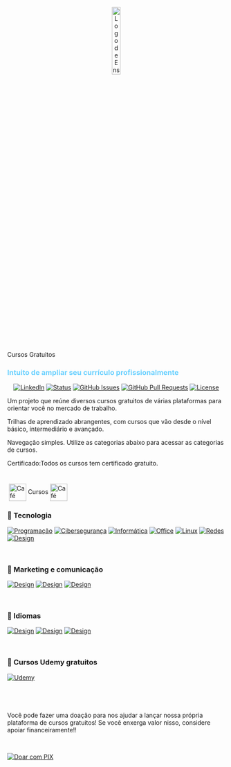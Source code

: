 <p align="center">
 <img src="https://maiscursosgratis.com.br/assets/img/logo.svg" alt="Logo de Ensino" width="20%"></a>
</p>
<div>
<span>Cursos Gratuitos</span><h3 style="color: #6bd1ff">Intuito de ampliar seu currículo profissionalmente</h3></div>
<div align="center">

  [![LinkedIn](https://img.shields.io/badge/LinkedIn-Connect-blue.svg?style=social&logo=linkedin)](https://www.linkedin.com/in/francisco-taylon-da-silva-534886250/)
  [![Status](https://img.shields.io/badge/status-ativo-success.svg)]()
  [![GitHub Issues](https://img.shields.io/github/issues/marcustechs/free-way.svg)](https://github.com/MarcusTechs/Free-way)
  [![GitHub Pull Requests](https://img.shields.io/github/issues-pr/marcustechs/free-way.svg)](https://github.com/MarcusTechs/Free-way)
  [![License](https://img.shields.io/badge/licença-MIT-blue.svg)](http://creativecommons.org/publicdomain/zero/1.0/)

<!--   <a href="https://www.producthunt.com/posts/the-documentation-compendium?utm_source=badge-top-post-badge&utm_medium=badge&utm_souce=badge-the-documentation-compendium" target="_blank"><img src="https://api.producthunt.com/widgets/embed-image/v1/top-post-badge.svg?post_id=157965&theme=dark&period=daily" alt="The Documentation Compendium - Beautiful README templates that people want to read. | Product Hunt Embed" style="width: 250px; height: 54px;" width="250px" height="54px" /></a> -->

</div>
<p align = ""> Um projeto que reúne diversos cursos gratuitos de várias plataformas para orientar você no mercado de trabalho.</p>
<p align = ""> Trilhas de aprendizado abrangentes, com cursos que vão desde o nível básico, intermediário e avançado.</p>
<p align = ""> Navegação simples. Utilize as categorias abaixo para acessar as categorias de cursos.</p>
<p align = ""> Certificado:Todos os cursos tem certificado gratuito.</p>

<!-- Linha de Espaço -->
<h1></h1>
<!-- Fim da Linha de Espaço -->

<img align="center">
  <img src="https://github.com/MarcusTechs/Free-way/assets/138902771/c8286843-644d-4da5-b939-a9102e187bb4" alt="Café" width="40px" style="vertical-align: middle;">
Cursos
  <img src="https://github.com/MarcusTechs/Free-way/assets/138902771/c8286843-644d-4da5-b939-a9102e187bb4" alt="Café" width="40px" style="vertical-align: middle;">


### 🔹 Tecnologia

[![Programação](https://img.shields.io/badge/Programa%C3%A7%C3%A3o-black?style=for-the-badge&logo=scala)](https://github.com/Taylon-00/Cursos-Gratuitos/blob/main/Programa%C3%A7%C3%A3o.md)
[![Cibersegurança](https://img.shields.io/badge/Ciberseguran%C3%A7a-black?style=for-the-badge&logo=Kalilinux)](https://github.com/Taylon-00/Cursos-Gratuitos/blob/main/Ciberseguran%C3%A7a.md)
[![Informática](https://img.shields.io/badge/informatica-black?style=for-the-badge&logo=windows)](https://github.com/Taylon-00/Cursos-Gratuitos/blob/main/Informatica.md)
[![Office](https://img.shields.io/badge/Office-black?style=for-the-badge&logo=microsoftoffice)](https://github.com/Taylon-00/Cursos-Gratuitos/blob/main/Pacotes%20Office.md)
[![Linux](https://img.shields.io/badge/Linux%20(Em%20Breve)-black?style=for-the-badge&logo=Linux)]()
[![Redes](https://img.shields.io/badge/Redes-black?style=for-the-badge&logo=Cloudflare)](https://github.com/Taylon-00/Cursos-Gratuitos/blob/main/Redes.md)
[![Design](https://img.shields.io/badge/Design-black?style=for-the-badge&logo=adobePhotoshop)](https://github.com/Taylon-00/Cursos-Gratuitos/blob/main/Design.md)

<br>

### 🔸 Marketing e comunicação

[![Design](https://img.shields.io/badge/Marketing%20Digital-darkblue?style=for-the-badge&logo=blogger)](https://github.com/Taylon-00/Cursos-Gratuitos/blob/main/Marketing.md)
[![Design](https://img.shields.io/badge/Orat%C3%B3ria-darkblue?style=for-the-badge&logo=wechat)](https://github.com/Taylon-00/Cursos-Gratuitos/blob/main/Oratoria.md)
[![Design](https://img.shields.io/badge/Midias%20Sociais%20(Em%20Breve)-darkblue?style=for-the-badge&logo=instagram)](https://github.com/MarcusTechs/Free-way/blob/main/MidiasSociais.md)

<br>

### 🔹 Idiomas

[![Design](https://img.shields.io/badge/Ingl%C3%AAs-610B5E?style=for-the-badge&logo=ghost)](https://github.com/Taylon-00/Cursos-Gratuitos/blob/main/Idiomas.md)
[![Design](https://img.shields.io/badge/Italiano%20(Em%20Breve)-610B5E?style=for-the-badge&logo=ghost&logoColor=red)](https://github.com/MarcusTechs/Free-way/blob/main/Italiano.md)
[![Design](https://img.shields.io/badge/Espanhol%20(Em%20Breve)-610B5E?style=for-the-badge&logo=ghost&logoColor=yellow)](https://github.com/MarcusTechs/Free-way/blob/main/Espanhol.md)

<br>

### 🔸 Cursos Udemy gratuitos

[![Udemy](https://img.shields.io/badge/Udemy-black?style=for-the-badge&logo=udemy&logoColor=white&color=purple)](https://github.com/Taylon-00/Cursos-Gratuitos/blob/main/Udemy.md)

<!-- Linha de Espaço -->
<h1></h1>
<!-- Fim da Linha de Espaço -->

<br>

Você pode fazer uma doação para nos ajudar a lançar nossa própria plataforma de cursos gratuitos!
Se você enxerga valor nisso, considere apoiar financeiramente!!

<br>

[![Doar com PIX](https://img.shields.io/badge/Doar%20com-PIX-purple.svg?style=for-the-badge)]()

